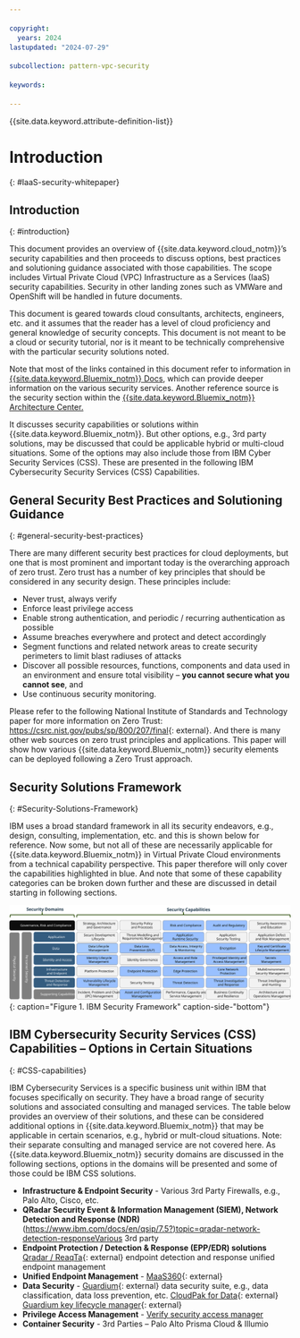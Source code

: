 ```yaml
---

copyright:
  years: 2024
lastupdated: "2024-07-29"

subcollection: pattern-vpc-security

keywords:

---
```


{{site.data.keyword.attribute-definition-list}}

# Introduction
{: #IaaS-security-whitepaper}


## Introduction
{: #introduction}

This document provides an overview of {{site.data.keyword.cloud_notm}}’s security capabilities and then proceeds to discuss options, best practices and solutioning guidance associated with those capabilities.  The scope includes Virtual Private Cloud (VPC) Infrastructure as a Services (IaaS) security capabilities.  Security in other landing zones such as VMWare and OpenShift will be handled in future documents.

This document is geared towards cloud consultants, architects, engineers, etc. and it assumes that the reader has a level of cloud proficiency and general knowledge of security concepts.  This document is not meant to be a cloud or security tutorial, nor is it meant to be technically comprehensive with the particular security solutions noted.

Note that most of the links contained in this document refer to information in [{{site.data.keyword.Bluemix_notm}} Docs](/docs), which can provide deeper information on the various security services. Another reference source is the security section within the [{{site.data.keyword.Bluemix_notm}} Architecture Center.](https://mediacenter.ibm.com/channel/IBM+Cloud+Architecture+Center/182050661)

It discusses security capabilities or solutions within {{site.data.keyword.Bluemix_notm}}. But other options, e.g., 3rd party solutions, may be discussed that could be applicable hybrid or multi-cloud situations.  Some of the options may also include those from IBM Cyber Security Services (CSS). These are presented in the following IBM Cybersecurity Security Services (CSS) Capabilities.

## General Security Best Practices and Solutioning Guidance
{: #general-security-best-practices}

There are many different security best practices for cloud deployments, but one that is most prominent and important today is the overarching approach of zero trust.  Zero trust has a number of key principles that should be considered in any security design. These principles include:

-   Never trust, always verify
-   Enforce least privilege access
-   Enable strong authentication, and periodic / recurring authentication as possible
-   Assume breaches everywhere and protect and detect accordingly
-   Segment functions and related network areas to create security perimeters to limit blast radiuses of attacks
-   Discover all possible resources, functions, components and data used in an environment and ensure total visibility – **you cannot secure what you cannot see**, and
-   Use continuous security monitoring.

Please refer to the following National Institute of Standards and Technology paper for more information on Zero Trust: <https://csrc.nist.gov/pubs/sp/800/207/final>{: external}.  And there is many other web sources on zero trust principles and applications. This paper will show how various {{site.data.keyword.Bluemix_notm}} security elements can be deployed following a Zero Trust approach.

## Security Solutions Framework
{: #Security-Solutions-Framework}

IBM uses a broad standard framework in all its security endeavors, e.g., design, consulting, implementation, etc. and this is shown below for reference. Now some, but not all of these are necessarily applicable for {{site.data.keyword.Bluemix_notm}} in Virtual Private Cloud environments from a technical capability perspective. This paper therefore will only cover the capabilities highlighted in blue. And note that some of these capability categories can be broken down further and these are discussed in detail starting in following sections.

![illustrates the security framework for IaaS Security Whitepaper](images/securityframework.svg){: caption="Figure 1. IBM Security Framework" caption-side-"bottom"}

## IBM Cybersecurity Security Services (CSS) Capabilities – Options in Certain Situations
{: #CSS-capabilities}

IBM Cybersecurity Services is a specific business unit within IBM that focuses specifically on security. They have a broad range of security solutions and associated consulting and managed services. The table below provides an overview of their solutions, and these can be considered additional options in {{site.data.keyword.Bluemix_notm}} that may be applicable in certain scenarios, e.g., hybrid or mult-cloud situations. Note: their separate consulting and managed service are not covered here. As {{site.data.keyword.Bluemix_notm}} security domains are discussed in the following sections, options in the domains will be presented and some of those could be IBM CSS solutions.

 - **Infrastructure & Endpoint Security** - Various 3rd Party Firewalls, e.g., Palo Alto, Cisco, etc.
 - **QRadar Security Event & Information Management (SIEM), Network Detection and Response (NDR)**(https://www.ibm.com/docs/en/qsip/7.5?)topic=qradar-network-detection-responseVarious 3rd party
 - **Endpoint Protection / Detection & Response (EPP/EDR) solutions** [Qradar / ReaqTa](https://www.ibm.com/products/qradar-edr){: external} endpoint detection and response  unified endpoint management
 - **Unified Endpoint Management** - [MaaS360](https://www.ibm.com/products/maas360/unified-endpoint-management){: external}
 - **Data Security** - [Guardium](https://www.ibm.com/guardium){: external} data security suite, e.g., data classification, data loss prevention, etc. [CloudPak for Data](https://www.ibm.com/products/cloud-pak-for-data){: external} [Guardium key lifecycle manager](https://www.ibm.com/products/ibm-security-key-lifecycle-manager){: external}
 - **Privilege Access Management** - [Verify security access manager](https://www.ibm.com/verify?utm_content=SRCWW&p1=Search&p4=43700074603995210&p5=e&p9=58700008209808680&gbraid=0AAAAAD-_QsSZDEGKcMolwjQsuv8eqwjLo&gclid=Cj0KCQjwv7O0BhDwARIsAC0sjWOaQuEP0I2kLEyJl9wJ5UCNnM7uk8aP8K7aGQsntGk-6rP4o2ixZJ8aAnBzEALw_wcB&gclsrc=aw.ds)
 - **Container Security** - 3rd Parties – Palo Alto Prisma Cloud & Illumio
